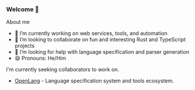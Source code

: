 <!-- **Kylebrown9/Kylebrown9** is a ✨ _special_ ✨ repository because its `README.md` (this file) appears on your GitHub profile. -->
### Welcome 👋

About me
- 🔭 I’m currently working on web services, tools, and automation
- 👯 I’m looking to collaborate on fun and interesting Rust and TypeScript projects
- 🤔 I’m looking for help with language specification and parser generation
- 😄 Pronouns: He/Him
<!-- - ⚡ Fun fact: ... -->

I'm currently seeking collaborators to work on.
* [OpenLang](https://github.com/OpenLangDev) - Language specification system and tools ecosystem.
<!-- * [kylebcoding.com](https://github.com/kylebcoding) - A site I'm building to organize informational content -->


